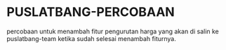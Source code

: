 # PUSLATBANG-PERCOBAAN
percobaan untuk menambah fitur pengurutan harga yang akan di salin ke puslatbang-team ketika sudah selesai menambah fiturnya.
